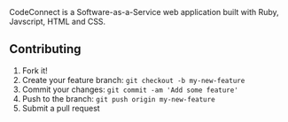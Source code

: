 <snippet>
  <content><![CDATA[
# ${1:CodeConnect}

CodeConnect is a Software-as-a-Service web application built with Ruby, Javscript, HTML and CSS.

## Contributing

1. Fork it!
2. Create your feature branch: `git checkout -b my-new-feature`
3. Commit your changes: `git commit -am 'Add some feature'`
4. Push to the branch: `git push origin my-new-feature`
5. Submit a pull request
